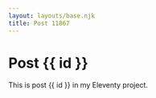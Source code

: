 ```yaml
---
layout: layouts/base.njk
title: Post 11867
---
```


# Post {{ id }}

This is post {{ id }} in my Eleventy project.
